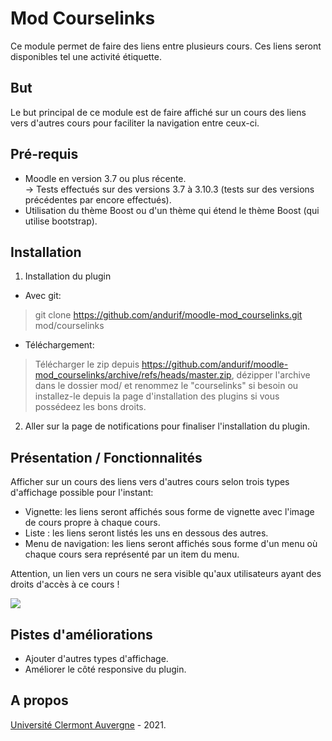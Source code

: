 Mod Courselinks
==================================
Ce module permet de faire des liens entre plusieurs cours. Ces liens seront disponibles tel une activité étiquette.

But
------------
Le but principal de ce module est de faire affiché sur un cours des liens vers d'autres cours pour faciliter la navigation entre ceux-ci.

Pré-requis
------------
- Moodle en version 3.7 ou plus récente.<br/>
  -> Tests effectués sur des versions 3.7 à 3.10.3 (tests sur des versions précédentes par encore effectués).<br/>
- Utilisation du thème Boost ou d'un thème qui étend le thème Boost (qui utilise bootstrap).

Installation
------------
1. Installation du plugin

- Avec git:
> git clone https://github.com/andurif/moodle-mod_courselinks.git mod/courselinks

- Téléchargement:
> Télécharger le zip depuis https://github.com/andurif/moodle-mod_courselinks/archive/refs/heads/master.zip, dézipper l'archive dans le dossier mod/ et renommez le "courselinks" si besoin ou installez-le depuis la page d'installation des plugins si vous possédeez les bons droits.

2. Aller sur la page de notifications pour finaliser l'installation du plugin.

Présentation / Fonctionnalités
------------
Afficher sur un cours des liens vers d'autres cours selon trois types d'affichage possible pour l'instant:
- Vignette: les liens seront affichés sous forme de vignette avec l\'image de cours propre à chaque cours.</li>
- Liste : les liens seront listés les uns en dessous des autres.</li>
- Menu de navigation: les liens seront affichés sous forme d\'un menu où chaque cours sera représenté par un item du menu.
<p>Attention, un lien vers un cours ne sera visible qu'aux utilisateurs ayant des droits d'accès à ce cours !</p>

<img src="https://i15.servimg.com/u/f15/17/05/22/27/course10.png" />

Pistes d'améliorations
-----
- Ajouter d'autres types d'affichage.
- Améliorer le côté responsive du plugin.

A propos
------
<a href="https://www.uca.fr" target="_blank">Université Clermont Auvergne</a> - 2021.<br/>
